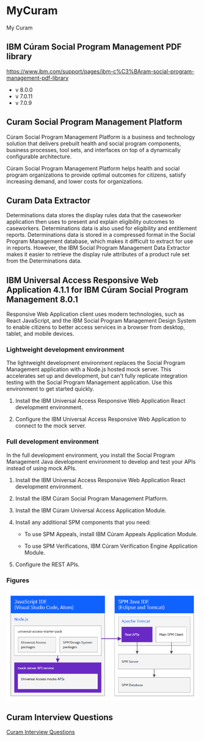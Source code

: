 # MyCuram

My Curam

## IBM Cúram Social Program Management PDF library

https://www.ibm.com/support/pages/ibm-c%C3%BAram-social-program-management-pdf-library

- v 8.0.0
- v 7.0.11
- v 7.0.9

## Curam Social Program Management Platform

Cúram Social Program Management Platform is a business and technology solution that delivers prebuilt health and social program components, business processes, tool sets, and interfaces on top of a dynamically configurable architecture.

Cúram Social Program Management Platform helps health and social program organizations to provide optimal outcomes for citizens, satisfy increasing demand, and lower costs for organizations.

## Curam Data Extractor

Determinations data stores the display rules data that the caseworker application then uses to present and explain eligibility outcomes to caseworkers. Determinations data is also used for eligibility and entitlement reports. Determinations data is stored in a compressed format in the Social Program Management database, which makes it difficult to extract for use in reports. However, the IBM Social Program Management Data Extractor makes it easier to retrieve the display rule attributes of a product
rule set from the Determinations data.

## IBM Universal Access Responsive Web Application 4.1.1 for IBM Cúram Social Program Management 8.0.1

Responsive Web Application client uses modern technologies, such as React JavaScript, and the IBM Social Program Management Design System to enable citizens to better access services in a browser from desktop, tablet, and mobile devices.

### Lightweight development environment

The lightweight development environment replaces the Social Program Management application with
a Node.js hosted mock server. This accelerates set up and development, but can't fully replicate
integration testing with the Social Program Management application. Use this environment to get
started quickly.

1. Install the IBM Universal Access Responsive Web Application React development environment.

2. Configure the IBM Universal Access Responsive Web Application to connect to the mock server.

### Full development environment

In the full development environment, you install the Social Program Management Java development environment to develop and test your APIs instead of using mock APIs.

1. Install the IBM Universal Access Responsive Web Application React development environment.

2. Install the IBM Cúram Social Program Management Platform.

3. Install the IBM Cúram Universal Access Application Module.

4. Install any additional SPM components that you need:

   - To use SPM Appeals, install IBM Cúram Appeals Application Module.

   - To use SPM Verifications, IBM Cúram Verification Engine Application Module.

5. Configure the REST APIs.

### Figures

![Curam Universal Access React and Java application development environments](image/README/Curam_Universal_Access_React_and_Java_application_development_environments.png)

## Curam Interview Questions

[Curam Interview Questions](CuramInterviewQuestions.md)
